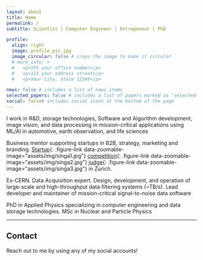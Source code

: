 ```yaml
---
layout: about
title: Home
permalink: /
subtitle: Scientist | Computer Engineer | Entrepeneur | PhD

profile:
  align: right
  image: profile_pic.jpg
  image_circular: false # crops the image to make it circular
  # more_info: >
  #   <p>555 your office number</p>
  #   <p>123 your address street</p>
  #   <p>Your City, State 12345</p>

news: false # includes a list of news items
selected_papers: false # includes a list of papers marked as "selected={true}"
social: false# includes social icons at the bottom of the page
---
```


<p><span class="fa fa-code about-icon"></span> I work in R&D, storage technologies, Software and Algorithm development, image vision, and data processing in mission-critical applications using ML/AI in automotive, earth observation, and life sciences </p>

<span class="fa fa-line-chart about-icon"></span> Business mentor supporting startups in B2B, strategy, marketing and branding. [Startup](javascript:void(0)){: .figure-link data-zoomable-image="assets/img/singa1.jpg"} [competition](javascript:void(0)){: .figure-link data-zoomable-image="assets/img/singa2.jpg"} [judge](javascript:void(0)){: .figure-link data-zoomable-image="assets/img/singa3.jpg"} in Zurich.

<p><span class="fa fa-rocket about-icon"></span> Ex-CERN. Data Acquisition expert. Design, development, and operation of large-scale and high-throughput data filtering systems (~TB/s). Lead developer and maintainer of mission-critical signal-to-noise data software </p>

<p><span class="fa fa-university about-icon"></span> PhD in Applied Physics specializing in computer engineering and data storage technologies. MSc in Nuclear and Particle Physics </p>


---
## Contact
Reach out to me by using any of my social accounts!

<!-- <p align="left">
  <a href="https://twitter.com/Adam_AbedAbud"><img src="https://img.shields.io/badge/Twitter-28a9e2?style=flat&logo=twitter&logoColor=white"/></a>
  <a href="https://mastodon.social/@adam_abedabud"><img src="https://img.shields.io/badge/mastodon-28a9e2?style=flat&logo=mastodon&logoColor=white"/></a>
  <a href="https://www.linkedin.com/in/adam-abed-abud-07b237118/"><img src="https://img.shields.io/badge/LinkedIn-2867b2?style=flat&logo=linkedin&logoColor=white"/></a>
  <a href="https://www.instagram.com/adam_abedabud/"><img src="https://img.shields.io/badge/Instagram-dd2a7b?style=flat&logo=instagram&logoColor=white"/></a>
</p>
 -->


<!-- Calendly inline widget begin -->
<!--
<div class="calendly-inline-widget" data-url="https://calendly.com/aaadam94" style="min-width:320px;height:700px;"></div>
<script type="text/javascript" src="https://assets.calendly.com/assets/external/widget.js" async></script>
-->
<!-- Calendly inline widget end -->


<!--

---
## News

<p align="center">
<a class="twitter-timeline" data-width="700" data-height="700" data-theme="light" href="https://x.com/Adam_AbedAbud?ref_src=twsrc%5Etfw">Tweets by Adam_AbedAbud</a> <script async src="https://platform.twitter.com/widgets.js" charset="utf-8"></script> 
</p>


-->
